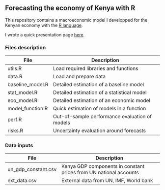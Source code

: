 ## Forecasting the economy of Kenya with R

This repository contains a macroeconomic model I developped for the Kenyan economy with the [R language](https://www.r-project.org/).

I wrote a quick presentation page [here](https://ant1h.github.io/forecasting-kenya/).


### Files description

| File          | Description           |
| ------------- |-------------|
| utils.R     | Load required libraries and functions |
| data.R      | Load and prepare data    |
| baseline_model.R | Detailed estimation of a baseline model     |
| stat_model.R | Detailed estimation of a statistical model     |
| eco_model.R | Detailed estimation of an economic model     |
| model_function.R | Quick estimation of models in a function   |
| perf.R | Out-of-sample performance evaluation of models   |
| risks.R | Uncertainty evaluation around forecasts  |



### Data inputs

| File          | Description           |
| ------------- |-------------|
| un_gdp_constant.csv    | Kenya GDP components in constant prices from UN national accounts|
| ext_data.csv  | External data from UN, IMF, World bank   |